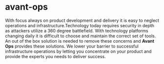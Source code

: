 # avant-ops

With focus always on product development and delivery it is easy to neglect operations and infrastructure.Technology today requires security in depth as attackers utilize a 360 degree battlefield. With technology platforms changing daily it is difficult to choose and maintain the correct set of tools. An out of the box solution is needed to remove these concerns and __Avant Ops__ provides these solutions. We lower your barrier to successful infrastructure operations by letting you concentrate on your product and provide the experts you needs to deliver success.
